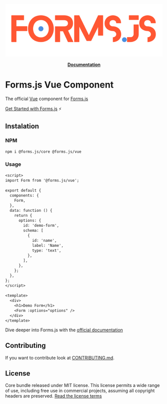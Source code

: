 <div align="center">

![Forms.js](https://github.com/form-js/forms.js/blob/master/docs/formsjs-banner.png?raw=true)

</div>

<p align="center">
    <a href="https://github.com/form-js/forms.js/tree/master/docs/v1/getting-started"><b>Documentation</b></a>
</p>

# Forms.js Vue Component

The official <a href="https://vuejs.org/" target="_blank">Vue</a> component for <a href="https://github.com/form-js" target="_blank">Forms.js</a>

[Get Started with Forms.js](https://github.com/form-js/forms.js/tree/master/docs/v1/getting-started) ⚡️

<h2 id="instalation">Instalation</h2>

### NPM

```bash
npm i @forms.js/core @forms.js/vue
```

### Usage

```vue
<script>
import Form from '@forms.js/vue';

export default {
  components: {
    Form,
  },
  data: function () {
    return {
      options: {
        id: 'demo-form',
        schema: [
          {
            id: 'name',
            label: 'Name',
            type: 'text',
          },
        ],
      },
    };
  },
};
</script>

<template>
  <div>
    <h1>Demo Form</h1>
    <Form :options="options" />
  </div>
</template>
```

Dive deeper into Forms.js with the [official documentation](https://github.com/form-js/forms.js/tree/master/docs/v1/getting-started)

## Contributing

If you want to contribute look at <a class="link" target="_blank" href="https://github.com/form-js/forms.js/blob/master/CONTRIBUTING.md">CONTRIBUTING.md</a>.

## License

Core bundle released under MIT license. This license permits a wide range of use, including free use in commercial projects, assuming all copyright headers are preserved. [Read the license terms](https://opensource.org/license/mit/)

